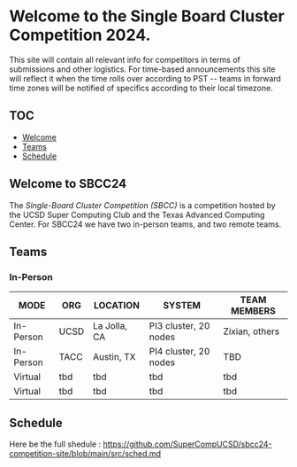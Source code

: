 # Welcome to the Single Board Cluster Competition 2024.

This site will contain all relevant info for competitors in terms of submissions
and other logistics. For time-based announcements this site will reflect it
when the time rolls over according to PST -- teams in forward time zones will be
notified of specifics according to their local timezone.

## TOC
* [Welcome](#welcome)
* [Teams](#teams)
* [Schedule](#schedule)


## Welcome to SBCC24 <a id="welcome"></a> 
The _Single-Board Cluster Competition (SBCC)_ is a competition hosted by the UCSD Super Computing Club and the Texas Advanced Computing Center. For SBCC24 we have two in-person teams, and two remote teams.


## Teams <a id="teams"></a>
### In-Person

| MODE | ORG | LOCATION | SYSTEM | TEAM MEMBERS |
|----|----|----|----|----|
| In-Person |UCSD | La Jolla, CA  | PI3 cluster, 20 nodes| Zixian, others |
| In-Person |TACC | Austin, TX  | PI4 cluster, 20 nodes | TBD |
| Virtual | tbd | tbd | tbd | tbd |
| Virtual | tbd | tbd | tbd | tbd |

## Schedule <a id="teams"></a>
Here be the full shedule : https://github.com/SuperCompUCSD/sbcc24-competition-site/blob/main/src/sched.md
